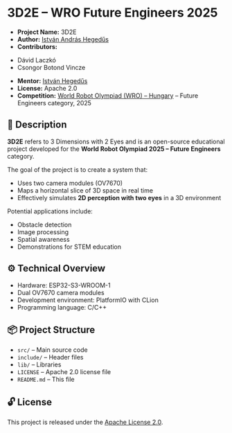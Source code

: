 # 3D2E – WRO Future Engineers 2025

* **Project Name:** 3D2E
* **Author:** [István András Hegedűs](https://github.com/HIAndris)
* **Contributors:**
 - Dávid Laczkó
 - Csongor Botond Vincze
* **Mentor:** [István Hegedűs](https://github.com/istvan-hegedus)
* **License:** Apache 2.0
* **Competition:** [World Robot Olympiad (WRO) – Hungary](https://wro.hu/) – Future Engineers category, 2025

## 📌 Description

**3D2E** refers to 3 Dimensions with 2 Eyes and is an open-source educational project developed for the **World Robot Olympiad 2025 – Future Engineers** category.

The goal of the project is to create a system that:

- Uses two camera modules (OV7670)
- Maps a horizontal slice of 3D space in real time
- Effectively simulates **2D perception with two eyes** in a 3D environment

Potential applications include:
- Obstacle detection
- Image processing
- Spatial awareness
- Demonstrations for STEM education

## ⚙️ Technical Overview

- Hardware: ESP32-S3-WROOM-1
- Dual OV7670 camera modules
- Development environment: PlatformIO with CLion
- Programming language: C/C++

## 📦 Project Structure

- `src/` – Main source code
- `include/` – Header files
- `lib/` – Libraries
- `LICENSE` – Apache 2.0 license file
- `README.md` – This file

## 🔓 License

This project is released under the [Apache License 2.0](https://www.apache.org/licenses/LICENSE-2.0).
